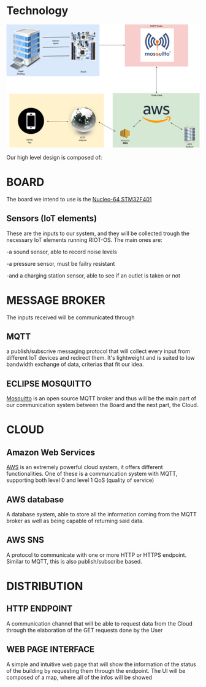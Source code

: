 # Technology

![structure](SBIM_structure.png)

Our high level design is composed of:

# BOARD

The board we intend to use is the [Nucleo-64 STM32F401](https://www.st.com/en/evaluation-tools/nucleo-f401re.html)
## Sensors (IoT elements)
These are the inputs to our system, and they will be collected trough the necessary IoT elements running RIOT-OS. The main ones are:

-a sound sensor, able to record noise levels

-a pressure sensor, must be failry resistant 

-and a charging station sensor, able to see if an outlet is taken or not

# MESSAGE BROKER

The inputs received will be communicated through
## MQTT 
a publish/subscrive messaging protocol that will collect every input from different IoT devices and redirect them. It's lightweight and is suited to low bandwidth exchange of data, criterias that fit our idea.

## ECLIPSE MOSQUITTO
[Mosquitto](https://mosquitto.org/) is an open source MQTT broker and thus will be the main part of our communication system between the Board and the next part, the Cloud.

# CLOUD

## Amazon Web Services
[AWS](https://aws.amazon.com/it/) is an extremely powerful cloud system, it offers different functionalities. One of these is a communcation system with MQTT, supporting both level 0 and level 1 QoS (quality of service)

## AWS database
A database system, able to store all the information coming from the MQTT broker as well as being capable of returning said data.

## AWS SNS
A protocol to communicate with one or more HTTP or HTTPS endpoint. Similar to MQTT, this is also publish/subscribe based.


# DISTRIBUTION

## HTTP ENDPOINT
A communication channel that will be able to request data from the Cloud through the elaboration of the GET requests done by the User

## WEB PAGE INTERFACE
A simple and intuitive web page that will show the information of the status of the building by requesting them through the endpoint. The UI will be composed of a map, where all of the infos will be showed
